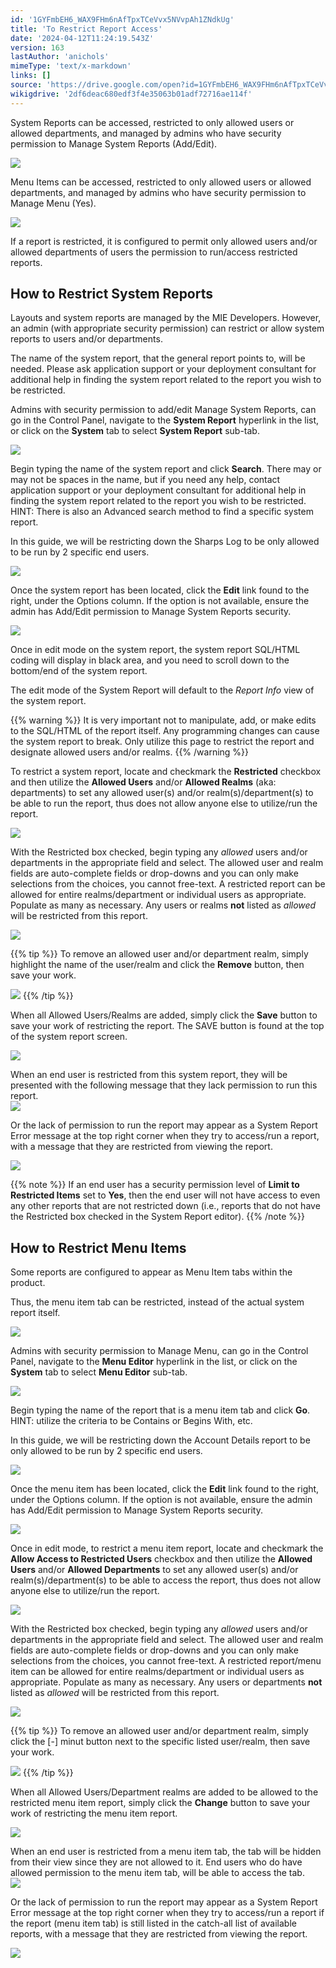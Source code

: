```yaml
---
id: '1GYFmbEH6_WAX9FHm6nAfTpxTCeVvx5NVvpAh1ZNdkUg'
title: 'To Restrict Report Access'
date: '2024-04-12T11:24:19.543Z'
version: 163
lastAuthor: 'anichols'
mimeType: 'text/x-markdown'
links: []
source: 'https://drive.google.com/open?id=1GYFmbEH6_WAX9FHm6nAfTpxTCeVvx5NVvpAh1ZNdkUg'
wikigdrive: '2df6deac680edf3f4e35063b01adf72716ae114f'
---
```

System Reports can be accessed, restricted to only allowed users or allowed departments, and managed by admins who have security permission to Manage System Reports (Add/Edit).

![](../to-restrict-report-access.assets/230f6ab5afe758343ecb4f893786d6d9.png)

Menu Items can be accessed, restricted to only allowed users or allowed departments, and managed by admins who have security permission to Manage Menu (Yes).

![](../to-restrict-report-access.assets/d09bc9c84cf849ffb19f654b9744f894.png)

If a report is restricted, it is configured to permit only allowed users and/or allowed departments of users the permission to run/access restricted reports.

## How to Restrict System Reports

Layouts and system reports are managed by the MIE Developers.  However, an admin (with appropriate security permission) can restrict or allow system reports to users and/or departments.

The name of the system report, that the general report points to, will be needed.  Please ask application support or your deployment consultant for additional help in finding the system report related to the report you wish to be restricted.

Admins with security permission to add/edit Manage System Reports, can go in the Control Panel, navigate to the **System Report** hyperlink in the list, or click on the **System** tab to select **System Report** sub-tab.

![](../to-restrict-report-access.assets/bebf033443fd7798331f1f433f36a564.png)

Begin typing the name of the system report and click **Search**. There may or may not be spaces in the name, but if you need any help, contact application support or your deployment consultant for additional help in finding the system report related to the report you wish to be restricted.  HINT: There is also an Advanced search method to find a specific system report.

In this guide, we will be restricting down the Sharps Log to be only allowed to be run by 2 specific end users.

![](../to-restrict-report-access.assets/0509c979f18f63e6c7419a19d680935c.png)

Once the system report has been located, click the **Edit** link found to the right, under the Options column. If the option is not available, ensure the admin has Add/Edit permission to Manage System Reports security.

![](../to-restrict-report-access.assets/45e5bad96f33cdcd4fc70bf2d4bd1aaa.png)

Once in edit mode on the system report, the system report SQL/HTML coding will display in black area, and you need to scroll down to the bottom/end of the system report.

The edit mode of the System Report will default to the *Report Info* view of the system report.

{{% warning %}}
It is very important not to manipulate, add, or make edits to the SQL/HTML of the report itself. Any programming changes can cause the system report to break. Only utilize this page to restrict the report and designate allowed users and/or realms.
{{% /warning %}}

To restrict a system report, locate and checkmark the **Restricted** checkbox and then utilize the **Allowed Users** and/or **Allowed Realms** (aka: departments) to set any allowed user(s) and/or realm(s)/department(s) to be able to run the report, thus does not allow anyone else to utilize/run the report.

![](../to-restrict-report-access.assets/75b0e0c124ae5b97c94dcef72986daad.png)

With the Restricted box checked, begin typing any *allowed* users and/or departments in the appropriate field and select. The allowed user and realm fields are auto-complete fields or drop-downs and you can only make selections from the choices, you cannot free-text. A restricted report can be allowed for entire realms/department or individual users as appropriate.  Populate as many as necessary. Any users or realms **not** listed as *allowed* will be restricted from this report.

![](../to-restrict-report-access.assets/b911125607573c391c8da19521e0128f.png)

{{% tip %}}
To remove an allowed user and/or department realm, simply highlight the name of the user/realm and click the **Remove** button, then save your work.

![](../to-restrict-report-access.assets/b2639be5145e7fd71c9dae3a5efcca97.png)
{{% /tip %}}

When all Allowed Users/Realms are added, simply click the **Save** button to save your work of restricting the report.  The SAVE button is found at the top of the system report screen.

![](../to-restrict-report-access.assets/1f791801c32d665afbbc71db22eddab8.png)

When an end user is restricted from this system report, they will be presented with the following message that they lack permission to run this report.  
![](../to-restrict-report-access.assets/36b74511bb107c07c705ffca18cf52b8.png)

Or the lack of permission to run the report may appear as a System Report Error message at the top right corner when they try to access/run a report, with a message that they are restricted from viewing the report.

![](../to-restrict-report-access.assets/5a4ca2acef0aaac93d76f6ff17c5979b.png)

{{% note %}}
If an end user has a security permission level of **Limit to Restricted Items** set to **Yes**, then the end user will not have access to even any other reports that are not restricted down (i.e., reports that do not have the Restricted box checked in the System Report editor).
{{% /note %}}

## How to Restrict Menu Items

Some reports are configured to appear as Menu Item tabs within the product.

Thus, the menu item tab can be restricted, instead of the actual system report itself.

![](../to-restrict-report-access.assets/d09bc9c84cf849ffb19f654b9744f894.png)

Admins with security permission to Manage Menu, can go in the Control Panel, navigate to the **Menu Editor** hyperlink in the list, or click on the **System** tab to select **Menu Editor** sub-tab.

![](../to-restrict-report-access.assets/e86623b483bf8ad1cdd307fbeef2efe5.png)

Begin typing the name of the report that is a menu item tab and click **Go**. HINT: utilize the criteria to be Contains or Begins With, etc.

In this guide, we will be restricting down the Account Details report to be only allowed to be run by 2 specific end users.

![](../to-restrict-report-access.assets/d1acc4c34881e4750c97da9c5ee00f11.png)

Once the menu item has been located, click the **Edit** link found to the right, under the Options column. If the option is not available, ensure the admin has Add/Edit permission to Manage System Reports security.

![](../to-restrict-report-access.assets/271eb55ee71602a34c69b7b1bc96a02d.png)

Once in edit mode, to restrict a menu item report, locate and checkmark the **Allow Access to Restricted Users** checkbox and then utilize the **Allowed Users** and/or **Allowed Departments** to set any allowed user(s) and/or realm(s)/department(s) to be able to access the report, thus does not allow anyone else to utilize/run the report.

![](../to-restrict-report-access.assets/375a04d5e83c1faf57534ba8ffbaeb98.png)

With the Restricted box checked, begin typing any *allowed* users and/or departments in the appropriate field and select. The allowed user and realm fields are auto-complete fields or drop-downs and you can only make selections from the choices, you cannot free-text.  A restricted report/menu item can be allowed for entire realms/department or individual users as appropriate.  Populate as many as necessary. Any users or departments **not** listed as *allowed* will be restricted from this report.

![](../to-restrict-report-access.assets/57b82c6f7596979c2f517e2da6d8ffe9.png)

{{% tip %}}
To remove an allowed user and/or department realm, simply click the [-] minut button next to the specific listed user/realm, then save your work.

![](../to-restrict-report-access.assets/8c4ea16257d3f3b5d00a3885f38efa21.png)
{{% /tip %}}

When all Allowed Users/Department realms are added to be allowed to the restricted menu item report, simply click the **Change** button to save your work of restricting the menu item report.

![](../to-restrict-report-access.assets/698218cb213e6e130997ee0b3f019540.png)

When an end user is restricted from a menu item tab, the tab will be hidden from their view since they are not allowed to it.  End users who do have allowed permission to the menu item tab, will be able to access the tab.  
![](../to-restrict-report-access.assets/845a54a4407e8a832bf7fb230ab1541e.png)

Or the lack of permission to run the report may appear as a System Report Error message at the top right corner when they try to access/run a report if the report (menu item tab) is still listed in the catch-all list of available reports, with a message that they are restricted from viewing the report.

![](../to-restrict-report-access.assets/3b83f0ba47074e40f7fe12e4eea8d7bc.png)
